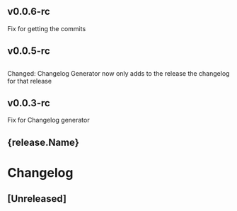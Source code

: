 ## v0.0.6-rc
Fix for getting the commits

## v0.0.5-rc

## 
Changed: Changelog Generator now only adds to the release the changelog for that release

## v0.0.3-rc
Fix for Changelog generator

## {release.Name}


# Changelog

## [Unreleased]